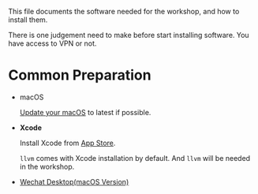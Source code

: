 This file documents the software needed for the workshop, and how to install them.

There is one judgement need to make before start installing software. You have access to VPN or not.

# Common Preparation

- macOS

  [Update your macOS](https://support.apple.com/en-us/HT201541) to latest if possible.
  
- **Xcode**

  Install Xcode from [App Store](https://apps.apple.com/us/app/xcode/id497799835?mt=12).
  
  `llvm` comes with Xcode installation by default. And `llvm` will be needed in the workshop.

- [Wechat Desktop(macOS Version)](https://mac.weixin.qq.com/)

